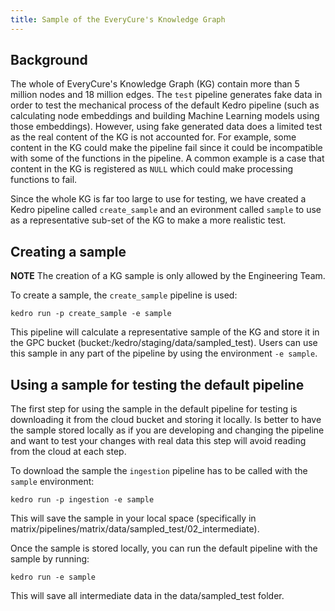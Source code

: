 ```yaml
---
title: Sample of the EveryCure's Knowledge Graph
---
```


## Background

The whole of EveryCure's Knowledge Graph (KG) contain more than
5 million nodes and 18 million edges. The `test` pipeline
generates fake data in order to test the mechanical process
of the default Kedro pipeline (such as calculating node
embeddings and building Machine Learning models using
those embeddings). However, using fake generated data
does a limited test as the real content of the KG is not
accounted for. For example, some content in the KG could
make the pipeline fail since it could be incompatible with
some of the functions in the pipeline. A common example is a
case that content in the KG is registered as `NULL` which
could make processing functions to fail.
  
Since the whole KG is far too large to use for testing,
we have created a Kedro pipeline called `create_sample` and
an evironment called `sample` to use as a representative
sub-set of the KG to make a more realistic test.

## Creating a sample

**NOTE** The creation of a KG sample is only allowed by the
Engineering Team.

To create a sample, the `create_sample` pipeline is used:  
  

    kedro run -p create_sample -e sample
  
  
This pipeline will calculate a representative sample of the
KG and store it in the GPC bucket (bucket:/kedro/staging/data/sampled_test).
Users can use this sample in any part of the pipeline by using the
environment `-e sample`.  
  
## Using a sample for testing the default pipeline

The first step for using the sample in the default pipeline for
testing is downloading it from the cloud bucket and storing
it locally. Is better to have the sample stored locally as if
you are developing and changing the pipeline and want to test
your changes with real data this step will avoid reading from
the cloud at each step.  
  
To download the sample the `ingestion` pipeline has to be called
with the `sample` environment:  
  
    kedro run -p ingestion -e sample
  
This will save the sample in your local space (specifically in
matrix/pipelines/matrix/data/sampled_test/02_intermediate).  
  

Once the sample is stored locally, you can run the default pipeline
with the sample by running:  
  
    kedro run -e sample
  
This will save all intermediate data in the data/sampled_test folder.






